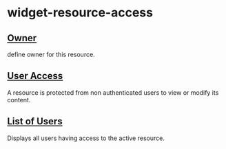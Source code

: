 # widget-resource-access

## [Owner](widget-resource-access.md#owner)

define owner for this resource.

## [User Access](widget-resource-access.md#user-access)

A resource is protected from non authenticated users to view or modify its content.

## [List of Users](widget-resource-access.md#list-of-users)

Displays all users having access to the active resource.




